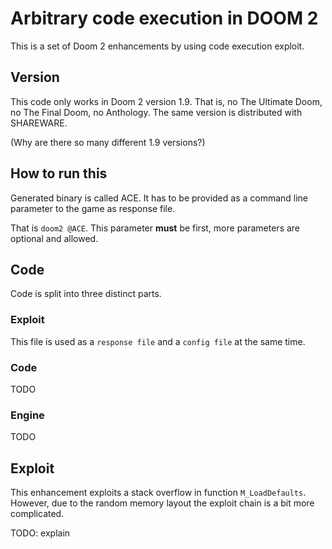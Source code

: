 # Arbitrary code execution in DOOM 2
This is a set of Doom 2 enhancements by using code execution exploit.

## Version
This code only works in Doom 2 version 1.9.
That is, no The Ultimate Doom, no The Final Doom, no Anthology.
The same version is distributed with SHAREWARE.

(Why are there so many different 1.9 versions?)

## How to run this
Generated binary is called ACE. It has to be provided as a command line parameter to the game as response file.

That is `doom2 @ACE`. This parameter **must** be first, more parameters are optional and allowed.

## Code
Code is split into three distinct parts.

### Exploit
This file is used as a `response file` and a `config file` at the same time.

### Code
TODO

### Engine
TODO

## Exploit
This enhancement exploits a stack overflow in function `M_LoadDefaults`. However, due to the random memory layout the exploit chain is a bit more complicated.

TODO: explain
